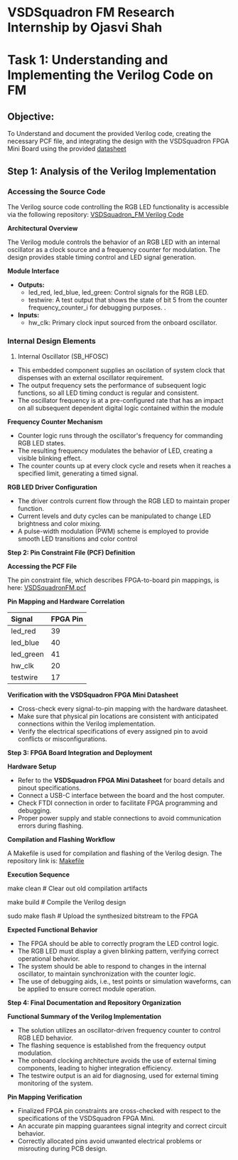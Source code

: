 # VSDSquadron FM Research Internship by Ojasvi Shah


# Task 1: Understanding and Implementing the Verilog Code on FM
## Objective: 
To Understand and document the provided Verilog code, creating the necessary PCF file, and integrating the design with the VSDSquadron FPGA Mini Board using the provided [datasheet](https://www.vlsisystemdesign.com/wp-content/uploads/2025/01/VSDSquadronFMDatasheet.pdf)


## Step 1: Analysis of the Verilog Implementation

### Accessing the Source Code

The Verilog source code controlling  the RGB LED functionality is accessible via the following repository: [VSDSquadron_FM Verilog Code](https://github.com/thesourcerer8/VSDSquadron_FM/blob/main/led_blue/top.v)

**Architectural Overview**

The Verilog module controls the behavior of an RGB LED with an internal oscillator as a clock source and a frequency counter for modulation. The design provides stable timing control and LED signal generation.

**Module Interface**

- **Outputs:** 
  - led\_red, led\_blue, led\_green: Control signals for the RGB LED.
  - testwire: A test output that shows the state of bit 5 from the counter frequency_counter_i for debugging purposes.
.
- **Inputs:** 
  - hw\_clk: Primary clock input sourced from the onboard oscillator.

### Internal Design Elements

 1. Internal Oscillator (SB\_HFOSC)

- This embedded component supplies an oscilation of system clock that dispenses with an external oscillator requirement.
- The output frequency sets the performance of subsequent logic functions, so all LED timing conduct is regular and consistent.
- The oscillator frequency is at a pre-configured rate that has an impact on all subsequent dependent digital logic contained within the module

**Frequency Counter Mechanism**

- Counter logic runs through the oscillator's frequency for commanding RGB LED states.
- The resulting frequency modulates the behavior of LED, creating a visible blinking effect.
- The counter counts up at every clock cycle and resets when it reaches a specified limit, generating a timed signal.

**RGB LED Driver Configuration**

- The driver controls current flow through the RGB LED to maintain proper function.
- Current levels and duty cycles can be manipulated to change LED brightness and color mixing.
- A pulse-width modulation (PWM) scheme is employed to provide smooth LED transitions and color control

**Step 2: Pin Constraint File (PCF) Definition**

**Accessing the PCF File**

The pin constraint file, which describes FPGA-to-board pin mappings, is here: [VSDSquadronFM.pcf](https://github.com/thesourcerer8/VSDSquadron_FM/blob/main/led_blue/VSDSquadronFM.pcf)


**Pin Mapping and Hardware Correlation**

|**Signal**|**FPGA Pin**|
| :- | :- |
|led\_red|39|
|led\_blue|40|
|led\_green|41|
|hw\_clk|20|
|testwire|17|

**Verification with the VSDSquadron FPGA Mini Datasheet**

- Cross-check every signal-to-pin mapping with the hardware datasheet.
- Make sure that physical pin locations are consistent with anticipated connections within the Verilog implementation.
- Verify the electrical specifications of every assigned pin to avoid conflicts or misconfigurations.


**Step 3: FPGA Board Integration and Deployment**

**Hardware Setup**

- Refer to the **VSDSquadron FPGA Mini Datasheet** for board details and pinout specifications.
- Connect a USB-C interface between the board and the host computer.
- Check FTDI connection in order to facilitate FPGA programming and debugging.
- Proper power supply and stable connections to avoid communication errors during flashing.

**Compilation and Flashing Workflow**

A Makefile is used for compilation and flashing of the Verilog design. The repository link is: [Makefile](https://github.com/thesourcerer8/VSDSquadron_FM/blob/main/led_blue/Makefile)

**Execution Sequence**

make clean # Clear out old compilation artifacts

make build # Compile the Verilog design

sudo make flash # Upload the synthesized bitstream to the FPGA

**Expected Functional Behavior**

- The FPGA should be able to correctly program the LED control logic.
- The RGB LED must display a given blinking pattern, verifying correct operational behavior.
- The system should be able to respond to changes in the internal oscillator, to maintain synchronization with the counter logic.
- The use of debugging aids, i.e., test points or simulation waveforms, can be applied to ensure correct module operation.

**Step 4: Final Documentation and Repository Organization**

**Functional Summary of the Verilog Implementation**

- The solution utilizes an oscillator-driven frequency counter to control RGB LED behavior.
- The flashing sequence is established from the frequency output modulation.
- The onboard clocking architecture avoids the use of external timing components, leading to higher integration efficiency.
- The testwire output is an aid for diagnosing, used for external timing monitoring of the system.

**Pin Mapping Verification**

- Finalized FPGA pin constraints are cross-checked with respect to the specifications of the VSDSquadron FPGA Mini.
- An accurate pin mapping guarantees signal integrity and correct circuit behavior.
- Correctly allocated pins avoid unwanted electrical problems or misrouting during PCB design.






